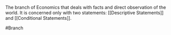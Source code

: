 
The branch of Economics that deals with facts and direct observation of the world. It is concerned only with two statements: [[Descriptive Statements]] and [[Conditional Statements]].


#Branch